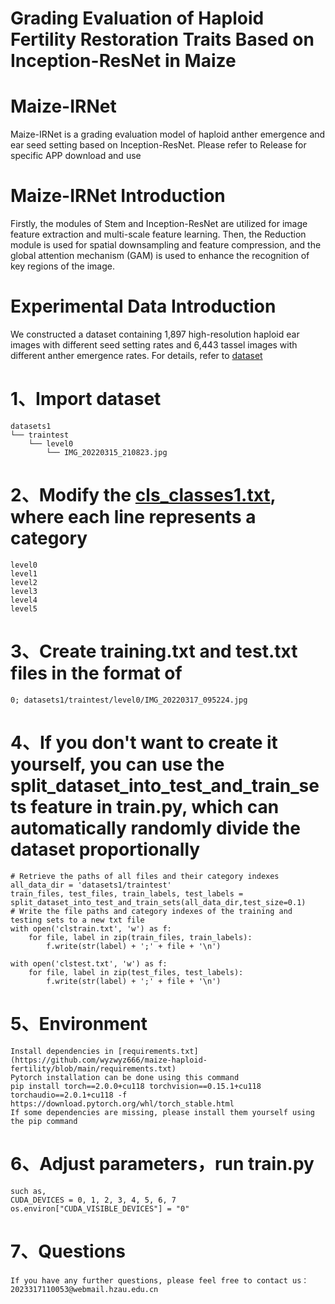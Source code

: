 # Grading Evaluation of Haploid Fertility Restoration Traits Based on Inception-ResNet in Maize

# Maize-IRNet
Maize-IRNet is a grading evaluation model of haploid anther emergence and ear seed setting based on Inception-ResNet.
Please refer to Release for specific APP download and use

# Maize-IRNet Introduction
Firstly, the modules of Stem and Inception-ResNet are utilized for image feature extraction and multi-scale feature learning. Then, the Reduction module is used for spatial downsampling and feature compression, and the global attention mechanism (GAM) is used to enhance the recognition of key regions of the image.

# Experimental Data Introduction
We constructed a dataset containing 1,897 high-resolution haploid ear images with different seed setting rates and 6,443 tassel images with different anther emergence rates.
For details, refer to [dataset](https://github.com/wyzwyz666/maize-haploid-fertility/blob/main/dataset)

# 1、Import dataset
```text
datasets1
└── traintest
    └── level0
        └── IMG_20220315_210823.jpg
```

# 2、Modify the  [cls_classes1.txt](https://github.com/wyzwyz666/maize-haploid-fertility/blob/main/sourcecode/model_data/cls_classes1.txt), where each line represents a category
```text
level0
level1
level2
level3
level4
level5
```
# 3、Create training.txt and test.txt files in the format of 
```text
0; datasets1/traintest/level0/IMG_20220317_095224.jpg
```
# 4、If you don't want to create it yourself, you can use the split_dataset_into_test_and_train_sets feature in train.py, which can automatically randomly divide the dataset proportionally
```text
# Retrieve the paths of all files and their category indexes
all_data_dir = 'datasets1/traintest'
train_files, test_files, train_labels, test_labels = split_dataset_into_test_and_train_sets(all_data_dir,test_size=0.1)
# Write the file paths and category indexes of the training and testing sets to a new txt file
with open('clstrain.txt', 'w') as f:
    for file, label in zip(train_files, train_labels):
        f.write(str(label) + ';' + file + '\n')

with open('clstest.txt', 'w') as f:
    for file, label in zip(test_files, test_labels):
        f.write(str(label) + ';' + file + '\n')
```
# 5、Environment
```text
Install dependencies in [requirements.txt](https://github.com/wyzwyz666/maize-haploid-fertility/blob/main/requirements.txt)
Pytorch installation can be done using this command
pip install torch==2.0.0+cu118 torchvision==0.15.1+cu118 torchaudio==2.0.1+cu118 -f https://download.pytorch.org/whl/torch_stable.html
If some dependencies are missing, please install them yourself using the pip command
```
# 6、Adjust parameters，run train.py
```text
such as,
CUDA_DEVICES = 0, 1, 2, 3, 4, 5, 6, 7
os.environ["CUDA_VISIBLE_DEVICES"] = "0"
```
# 7、Questions
```text
If you have any further questions, please feel free to contact us：2023317110053@webmail.hzau.edu.cn
```
